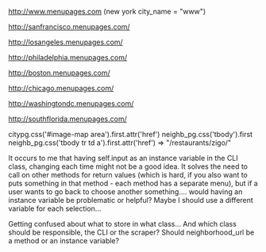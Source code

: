 http://www.menupages.com  (new york city_name = "www")

http://sanfrancisco.menupages.com/

http://losangeles.menupages.com/

http://philadelphia.menupages.com/

http://boston.menupages.com/

http://chicago.menupages.com/

http://washingtondc.menupages.com/

http://southflorida.menupages.com/

citypg.css('#image-map area').first.attr('href')
neighb_pg.css('tbody').first
neighb_pg.css('tbody tr td a').first.attr('href')
=> "/restaurants/zigo/"


It occurs to me that having self.input as an instance variable in the CLI class, changing each time might not be a good idea.  It solves the need to call on other methods for return values (which is hard, if you also want to puts something in that method - each method has a separate menu), but if a user wants to go back to choose another something....  would having an instance variable be problematic or helpful?  Maybe I should use a different variable for each selection...


Getting confused about what to store in what class... And which class should be responsible, the CLI or the scraper?  Should neighborhood_url be a method or an instance variable?


